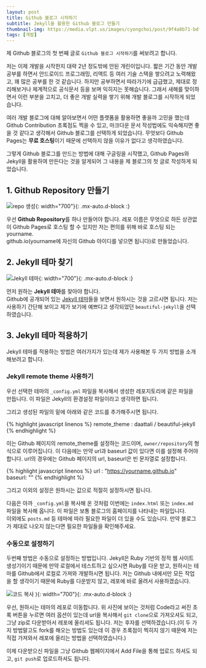 ```yaml
---
layout: post
title: Github 블로그 시작하기
subtitle: Jekyll을 활용한 Github 블로그 만들기
thumbnail-img: https://media.vlpt.us/images/cyongchoi/post/9f4a8b71-bdf4-4266-b25c-40fc5e29d761/asasf.png
tags: [개발]
---
```


제 Github 블로그의 첫 번째 글로 `Github 블로그 시작하기`를 써보려고 합니다.    

저는 이제 개발을 시작한지 대략 2년 정도밖에 안된 개린이입니다. 짧은 기간 동안 개발 공부를 하면서 안드로이드 프로그래밍, 리액트 등 
여러 기술 스택을 쌓으려고 노력해왔고, 꽤 많은 공부를 한 것 같습니다. 하지만 공부하면서 따라가기에 급급했고, 제대로 정리해보거나 
체계적으로 공식문서 등을 보며 익히지는 못해습니다. 그래서 새해를 맞이하면서 이런 부분을 고치고, 더 좋은 개발 실력을 쌓기 위해 개발
블로그를 시작하게 되었습니다.  

여러 개발 블로그에 대해 알아보면서 어떤 플랫폼을 활용하면 좋을까 고민을 했는데 Github Contribution 초록점도 찍을 수 있고, 마크다운 문서
작성법에도 익숙해지면 좋을 것 같다고 생각해서 Github 블로그를 선택하게 되었습니다. 무엇보다 Github Pages는 **무료 호스팅**이기 때문에 선택하지
않을 이유가 없다고 생각하였습니다.

그렇게 Github 블로그를 만드는 방법에 대해 구글링을 시작했고, Github Pages와 Jekyll을 활용하여 만든다는 것을 알게되어 그 내용을 제 블로그의
첫 글로 작성하게 되었습니다.

## 1. Github Repository 만들기

![repo 생성](https://user-images.githubusercontent.com/49465188/103454172-96da9180-4d24-11eb-8e8e-d8b15559784d.png){: width="700"}{: .mx-auto.d-block :}

우선 **Github Repository**를 하나 만들어야 합니다. 레포 이름은 무엇으로 하든 상관없이 Github Pages로 호스팅 할 수 있지만 저는 편의를 위해 바로 
호스팅 되는 yourname.  
github.io(yourname에 자신의 Github 아이디를 넣으면 됩니다)로 만들었습니다.

## 2. Jekyll 테마 찾기

![Jekyll 테마](https://user-images.githubusercontent.com/49465188/103454331-38161780-4d26-11eb-914c-cf7131ad122a.png){: width="700"}{: .mx-auto.d-block :}

먼저 원하는 **Jekyll 테마**를 찾아야 합니다.  
Github에 공개되어 있는 [Jekyll 테마](https://github.com/topics/jekyll-theme)들을 보면서 원하시는 것을 고르시면 됩니다. 저는 사용하기 간단해
보이고 제가 보기에 예쁘다고 생각되었던 `beautiful-jekyll`을 선택하였습니다.

## 3. Jekyll 테마 적용하기

Jekyll 테마를 적용하는 방법은 여러가지가 있는데 제가 사용해본 두 가지 방법을 소개해보려고 합니다.

### Jekyll remote theme 사용하기

우선 선택한 테마의 `_config.yml` 파일을 복사해서 생성한 레포지토리에 같은 파일을 만듭니다. 이 파일은 Jekyll의 환경설정 파일이라고 생각하면 됩니다.  

그리고 생성된 파일의 밑에 아래와 같은 코드를 추가해주시면 됩니다.

{% highlight javascript linenos %}
remote_theme : daattali / beautiful-jekyll
{% endhighlight %}

이는 Github 페이지의 remote_theme를 설정하는 코드이며, `owner/repository`의 형식으로 이루어집니다.
이 다음에는 만약 url과 baseurl 값이 있다면 이를 설정해 주어야 합니다. url의 경우에는 Github 페이지의 url,
baseurl은 빈 문자열로 설정합니다.

{% highlight javascript linenos %}
url : "https://yourname.github.io"  
baseurl: ""
{% endhighlight %}

그리고 이외의 설정은 원하시는 값으로 적절히 설정하시면 됩니다.  

다음은 아까 `_config.yml`을 복사해 온 것처럼 이번에는 `index.html` 또는 `index.md` 파일을 복사해 옵니다.
이 파일은 보통 블로그의 홈페이지를 나타내는 파일입니다.  
이외에도 `posts.md` 등 테마에 따라 필요한 파일이 더 있을 수도 있습니다. 만약 블로그가 제대로 나오지 않는다면 
필요한 파일들을 확인해주세요.

### 수동으로 설정하기

두번째 방법은 수동으로 설정하는 방법입니다. Jekyll은 Ruby 기반의 정적 웹 사이트 생성기이기 때문에 만약 로컬에서 테스트하고
싶으시면 Ruby를 다운 받고, 원하시는 테마를 Github에서 로컬로 가져와 개발하시면 됩니다. 저는 Github 내에서만 모든 작업을 
할 생각이기 때문에 Ruby를 다운받지 않고, 레포에 바로 올려서 사용하겠습니다.  

![코드 복사](https://user-images.githubusercontent.com/49465188/103469774-59214b80-4dac-11eb-907f-94764140de6b.png)
){: width="700"}{: .mx-auto.d-block :}

우선, 원하시는 테마의 레포로 이동합니다. 위 사진에 보이는 것처럼 Code라고 써진 초록 버튼을 누르면 여러 옵션이 있는데 url을
복사해서 `git clone`으로 가져오셔도 되고, 그냥 zip로 다운받아서 레포에 올리셔도 됩니다. 저는 후자를 선택하겠습니다.(이 두 가지 
방법말고도 fork를 해오는 방법도 있는데 이 경우 초록점이 찍히지 않기 때문에 저는 직접 가져와서 레포에 올리는 방법을 선택하였습니다.)  

이제 다운받으신 파일을 그냥 Github 웹페이지에서 Add File을 통해 업로드 하셔도 되고, `git push`로 업로드하셔도 됩니다.
